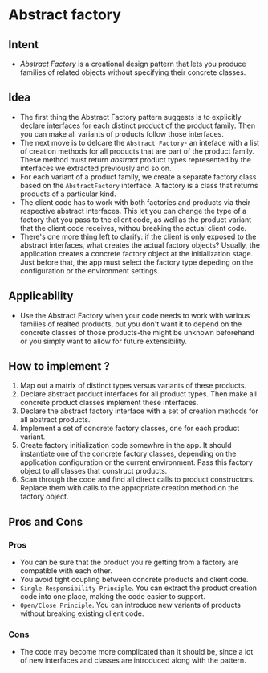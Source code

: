 # Abstract factory
## Intent
- *Abstract Factory* is a creational design pattern that lets you produce families of related objects without specifying their concrete classes.
## Idea
- The first thing the Abstract Factory pattern suggests is to explicitly declare interfaces for each distinct product of the product family. Then you can make all variants of products follow those interfaces. 
- The next move is to delcare the `Abstract Factory`- an inteface with a list of creation methods for all products that are part of the product family. These method must return *abstract* product types represented by the interfaces we extracted previously and so on.
- For each variant of a product family, we create a separate factory class based on the `AbstractFactory` interface. A factory is a class that returns products of a particular kind.
- The client code has to work with both factories and products via their respective abstract interfaces. This let you can change the type of a factory that you pass to the client code, as well as the product variant that the client code receives, withou breaking the actual client code.
- There's one more thing left to clarify: if the client is only exposed to the abstract interfaces, what creates the actual factory objects? Usually, the application creates a concrete factory object at the initialization stage. Just before that, the app must select the factory type depeding on the configuration or the environment settings.
## Applicability
- Use the Abstract Factory when your code needs to work with various families of realted products, but you don't want it to depend on the concrete classes of those products-the might be unknown beforehand or you simply want to allow for future extensibility.
## How to implement ?
1. Map out a matrix of distinct types versus variants of these products.
2. Declare abstract product interfaces for all product types. Then make all concrete product classes implement these interfaces.
3. Declare the abstract factory interface with a set of creation methods for all abstract products.
4. Implement a set of concrete factory classes, one for each product variant.
5. Create factory initialization code somewhre in the app. It should instantiate one of the concrete factory classes, depending on the application configuration or the current environment. Pass this factory object to all classes that construct products.
6. Scan through the code and find all direct calls to product constructors. Replace them with calls to the appropriate creation method on the factory object.
## Pros and Cons
### Pros
- You can be sure that the product you're getting from a factory are compatible with each other.
- You avoid tight coupling between concrete products and client code.
- `Single Responsibility Principle`. You can extract the product creation code into one place, making the code easier to support.
- `Open/Close Principle`. You can introduce new variants of products without breaking existing client code.
### Cons
- The code may become more complicated than it should be, since a lot of new interfaces and classes are introduced along with the pattern.
